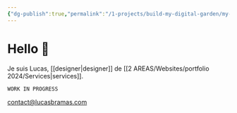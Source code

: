 ```yaml
---
{"dg-publish":true,"permalink":"/1-projects/build-my-digital-garden/my-garden/","tags":["gardenEntry"]}
---
```


# Hello 👋

Je suis Lucas, [[designer\|designer]] de [[2 AREAS/Websites/portfolio 2024/Services\|services]].

```markdown
WORK IN PROGRESS
```


contact@lucasbramas.com
